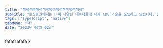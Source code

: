 ```yaml
---
title: "책책책책책책책책책책책책책책책책책책"
subTitle: "토스증권에서는 이미 다양한 데이터들에 대해 CDC 기술을 도입하고 있습니다. Data Analyst 분들이 사용하는 분석계 데이터, ML Engineer 분들이 학습용 데이터, 토스 앱에서 사용되는 서비스용 데이터 등 다양한 분야에서 CDC를 도입하여 실시간으로 데이터를 제공하고 있었습니다."
tags: ["Typescript", "native"]
tabMenu: "책"
date: "2023년 07월 02일"
---
```


fafafaafafa
x
